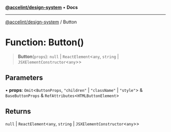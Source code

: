 [**@accelint/design-system**](../README.md) • **Docs**

***

[@accelint/design-system](../README.md) / Button

# Function: Button()

> **Button**(`props`): `null` \| `ReactElement`\<`any`, `string` \| `JSXElementConstructor`\<`any`\>\>

## Parameters

• **props**: `Omit`\<`ButtonProps`, `"children"` \| `"className"` \| `"style"`\> & `BaseButtonProps` & `RefAttributes`\<`HTMLButtonElement`\>

## Returns

`null` \| `ReactElement`\<`any`, `string` \| `JSXElementConstructor`\<`any`\>\>
